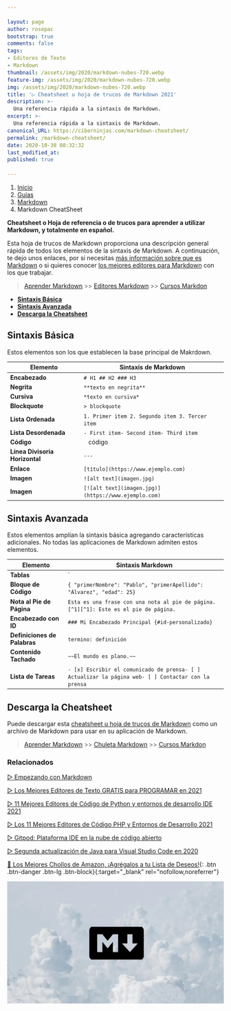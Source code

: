 ```yaml
---

layout: page
author: rosepac
bootstrap: true
comments: false
tags:
- Editores de Texto
- Markdown
thumbnail: /assets/img/2020/markdown-nubes-720.webp
feature-img: /assets/img/2020/markdown-nubes-720.webp
img: /assets/img/2020/markdown-nubes-720.webp
title: '▷ Cheatsheet u hoja de trucos de Markdown 2021'
description: >-
  Una referencia rápida a la sintaxis de Markdown.
excerpt: >-
  Una referencia rápida a la sintaxis de Markdown.
canonical_URL: https://ciberninjas.com/markdown-cheatsheet/
permalink: /markdown-cheatsheet/
date: 2020-10-30 08:32:32
last_modified_at: 
published: true

---
```


<div class="hidden-sm-down">
<nav aria-label="breadcrumb">
  <ol class="breadcrumb">
    <li class="breadcrumb-item"><a href="/">Inicio</a></li>
    <li class="breadcrumb-item"><a href="/guias/">Guías</a></li>
    <li class="breadcrumb-item"><a href="/markdown/">Markdown</a></li>
    <li class="breadcrumb-item active" aria-current="page">Markdown CheatSheet</li>
  </ol>
</nav>
</div>

**Cheatsheet o Hoja de referencia o de trucos para aprender a utilizar Markdown, y totalmente en español.**

Esta hoja de trucos de Markdown proporciona una descripción general rápida de todos los elementos de la sintaxis de Markdown. A continuación, te dejo unos enlaces, por si necesitas [más información sobre que es Markdown](https://ciberninjas.com/markdown/) o si quieres conocer [los mejores editores para Markdown](https://ciberninjas.com/editores-markdown/) con los que trabajar.

<!-- No puede cubrir todos los casos extremos, cualquiera de estos elementos, consulte las guías de referencia para conocer la sintaxis básica y avanzada. -->

> [Aprender Markdown](https://ciberninjas.com/markdown/) >> [Editores Markdown](https://ciberninjas.com/editores-markdown/) >> [Cursos Markdon](https://ciberninjas.com/cursos-lenguajes-marcado/#cursos-gratis-de-markdown)

- [**Sintaxis Básica**](#sintaxis-básica)
- [**Sintaxis Avanzada**](#sintaxis-avanzada)
- [**Descarga la Cheatsheet**](#descarga-la-cheatsheet)

## **Sintaxis Básica**

Estos elementos son los que establecen la base principal de Makrdown.

| Elemento                                                     | Sintaxis de Markdown                            |
| ------------------------------------------------------------ | ----------------------------------------------- |
| **Encabezado** | `# H1 ## H2 ### H3`                               |
| **Negrita**  | `**texto en negrita**`                          |
| **Cursiva** | `*texto en cursiva*`                            |
| **Blockquote** | `> blockquote`                                  |
| **Lista Ordenada** | `1. Primer item 2. Segundo item 3. Tercer item` |
| **Lista Desordenada** | `- First item- Second item- Third item`         |
| **Código**   | ` ` código ` `                                      |
| **Línea Divisoria Horizontal** | `---`                                           |
| **Enlace**  | `[título](https://www.ejemplo.com)`              |
| **Imagen** | `![alt text](imagen.jpg)`                        |
| **Imagen** | `[![alt text](imagen.jpg)](https://www.ejemplo.com)`                        |

## **Sintaxis Avanzada**

Estos elementos amplían la sintaxis básica agregando características adicionales. No todas las aplicaciones de Markdown admiten estos elementos.

| Elemento                                                     | Sintaxis Markdown                                            |
| ------------------------------------------------------------ | ------------------------------------------------------------ |
| **Tablas** | `| Sintaxis | Descripción || ----------- | ----------- || Encabezado | Título || Párrafo | Texto |` |
| **Bloque de Código** | ````{ "primerNombre": "Pablo", "primerApellido": "Álvarez", "edad": 25}```` |
| **Nota al Pie de Página** | `Esta es una frase con una nota al pie de página. [^1][^1]: Este es el pie de página.` |
| **Encabezado con ID** | `### Mi Encabezado Principal {#id-personalizado}`                   |
| **Definiciones de Palabras** | `termino: definición`                                        |
| **Contenido Tachado** | `~~El mundo es plano.~~`                                     |
| **Lista de Tareas** | `- [x] Escribir el comunicado de prensa- [ ] Actualizar la página web- [ ] Contactar con la prensa` |

<script type="application/ld+json">
{
  "@context": "https://schema.org",
  "@type": "FAQPage",
  "mainEntity": [{
    "@type": "Question",
    "name": "¿Cómo se escribe un título de página con Markdown?",
    "acceptedAnswer": {
      "@type": "Answer",
      "text": "Debes utilizar la almohadilla (#) al inicio de la frase que deseas utilizar como título de la página, artículo o documento, etc. Esto equivaldrá a un <h1> de HTML."
    }
  },{
    "@type": "Question",
    "name": "¿Cómo se escribe un título secundario con Markdown?",
    "acceptedAnswer": {
      "@type": "Answer",
      "text": "Debes utilizar dos almohadillas (##) si deseas generar un subtítulo equivalente a un sutítulo <h2> de HTML. O tres almohadillas (###) para <h3> y así sucesivamente. Las # se colocan previas a la frase que se desea con subtítulo."
    }
  },{
    "@type": "Question",
    "name": "¿Cómo se utiliza la negrita con Markdown?",
    "acceptedAnswer": {
      "@type": "Answer",
      "text": "Debes rodear la palabra, frase o párrafo completo con dos asteriscos (**), tanto al inicio de la negrita como al cierre. Ejemplo: Una palabra en **negrita** (negrita, sería la palabra en negrita)."
    }
  },{
    "@type": "Question",
    "name": "¿Cómo se utiliza la cursiva con Markdown?",
    "acceptedAnswer": {
      "@type": "Answer",
      "text": "Debes rodear la palabra, frase o párrafo completo con un asterisco (*), tanto al inicio de la cursiva como al cierre. Ejemplo: Una palabra en *cursiva* (cursiva, sería la palabra en cursiva)."
    }
  },{
    "@type": "Question",
    "name": "¿Cómo se crea un bloque de blockquote con Markdown?",
    "acceptedAnswer": {
      "@type": "Answer",
      "text": "Debes utilizar el símbolo de > al inicio de la frase que desees que aparezca enmarcado dentro de un cuadro \"blockquote\" que se mostrará con el diseño que se le aplique a través del .CSS."
    }
  },{
    "@type": "Question",
    "name": "¿Cómo se crear una lista ordenada con Markdown?",
    "acceptedAnswer": {
      "@type": "Answer",
      "text": "Solamente debes enumerar (1,2,3,4,5,6) cada frase que desees que forme parte de la lista; también, puedes crear las listas con el número 1; tal que así (1,1,1,1,1,1,1) y Markdown se encargará de mostrar la secuencia de Nº."
    }
  },{
    "@type": "Question",
    "name": "¿Cómo se crear una lista desordenada con Markdown?",
    "acceptedAnswer": {
      "@type": "Answer",
      "text": "Solamente debes utilizar el guion al inicio de cada \"item\" de la lista. (- Item 1, - Item 2, - Item 3) y redactar  cada uno de los ítems en una línea nueva."
    }
  },{
    "@type": "Question",
    "name": "¿Cómo se incluye código con Markdown?",
    "acceptedAnswer": {
      "@type": "Answer",
      "text": "La inclusión de código dentro de Markdown puede cambiar dependiendo del Markdown que se use. Pero, casi siempre, funciona la inclusión del código entre dos líneas que incluyan tres comillas simples de apertura (```)"
    }
  },{
    "@type": "Question",
    "name": "¿Cómo se incluye un comando de código con Markdown?",
    "acceptedAnswer": {
      "@type": "Answer",
      "text": "Debes agregar el comando entre dos comillas simples de apertura. Ejemplo: `ComandoAquí`. Esto generará un pequeño cuadro sombreado alrededor de ese comando concreto."
    }
  },{
    "@type": "Question",
    "name": "¿Cómo puedo crear una línea divisoria horizontal en Markdown?",
    "acceptedAnswer": {
      "@type": "Answer",
      "text": "Incluyendo tres guiones (---) en una única línea; debes dejar la línea exclusivamente con los guiones. Eso generará una línea divisoria entre el contenido superior e inferior."
    }
  },{
    "@type": "Question",
    "name": "¿Cómo crear un enlace o hipervínculo con Markdown?",
    "acceptedAnswer": {
      "@type": "Answer",
      "text": "Debes incluir el título entre corchetes y seguido, la URL entre paréntisis. Ejemplo. [título](https://www.ejemplo.com)."
    }
  },{
    "@type": "Question",
    "name": "¿Cómo insertar una imagen en Markdown?",
    "acceptedAnswer": {
      "@type": "Answer",
      "text": "La inserción de una imagen, es muy sencilla. Solamente debes utilizar el siguiente código: ![alt text](imagen.jpg)"
    }
  },{
    "@type": "Question",
    "name": "¿Cómo insertar una imagen con enlace en Markdown?",
    "acceptedAnswer": {
      "@type": "Answer",
      "text": "La inserción de una imagen, es unos de los códigos, más rebuscados. Aún así. Es algo sencillo, solo debes seguir el siguiente ejemplo: [![alt text](imagen.jpg)](https://www.ejemplo.com)"
    }
  },{
    "@type": "Question",
    "name": "¿Cómo crear tablas con Markdown?",
    "acceptedAnswer": {
      "@type": "Answer",
      "text": "Si bien, puedes utilizar el símbolo ( | ) para implementar tablas dentro de Markdown. Existe una mejor opción, que es utilizar una de las múltiples páginas que existen para su creación, las que, cuidan que existan los espacios necesarios para que la página se represente de forma correcta."
    }
  },{
    "@type": "Question",
    "name": "¿Cómo incluir palabras tachadas en Mardown?",
    "acceptedAnswer": {
      "@type": "Answer",
      "text": "Debes utilizar dos \"cejas\" (~~) tanto antes como después del contenido que deseas tachar."
    }
  }]
}
</script>

## **Descarga la Cheatsheet**

Puede descargar esta [cheatsheet u hoja de trucos de Markdown](https://drive.google.com/file/d/1jrTzd53AvkiePGsE4iGl2Ja7vNSzB7gD/view?usp=sharing) como un archivo de Markdown para usar en su aplicación de Markdown.

> [Aprender Markdown](https://ciberninjas.com/markdown/) >> [Chuleta Markdown](https://ciberninjas.com/markdown-cheatsheet/) >> [Cursos Markdon](https://ciberninjas.com/cursos-lenguajes-marcado/#cursos-gratis-de-markdown)

### **Relacionados** <!-- omit in toc -->

[▷ Empezando con Markdown](https://ciberninjas.com/markdown/)

[▷ Los Mejores Editores de Texto GRATIS para PROGRAMAR en 2021](https://ciberninjas.com/mejores-editores-texto/)

[▷ 11 Mejores Editores de Código de Python y entornos de desarrollo IDE 2021](https://ciberninjas.com/mejores-ide-python/)

[▷ Los 11 Mejores Editores de Código PHP y Entornos de Desarrollo 2021](https://ciberninjas.com/mejores-editores-php/)

[▷ Gitpod: Plataforma IDE en la nube de código abierto](https://ciberninjas.com/gitpod-abre-el-codigo/)

[▷ Segunda actualización de Java para Visual Studio Code en 2020](https://ciberninjas.com/actualidad-java-visual-studio/)

[🛒 Los Mejores Chollos de Amazon, ¡Agrégalos a tu Lista de Deseos!](/amazon/ "Los Mejores Chollos de Amazon, Ofertas Flash, Black Monday y Amazon Prime Day"){: .btn .btn-danger .btn-lg .btn-block}{:target="_blank" rel="nofollow,noreferrer"}

![Una descripción general de Markdown, cómo funciona y qué puede hacer con él](/assets/img/2020/markdown-nubes-720.webp)

<script type="application/ld+json">
{
 "@context": "https://schema.org",
 "@type": "BreadcrumbList",
 "itemListElement":
 [
  {
   "@type": "ListItem",
   "position": 1,
   "item":
   {
    "@id": "https://ciberninjas.com/guias/",
    "name": "Las Mejores Guías de Tecnología del Mundo"
    }
  },
  {
   "@type": "ListItem",
   "position": 2,
   "item":
   {
    "@id": "https://ciberninjas.com/markdown/",
     "name": "Empezando con Markdown"
    }
  },
  {
   "@type": "ListItem",
  "position": 3,
  "item":
   {
     "@id": "https://ciberninjas.com/markdown-cheatsheet/",
     "name": "Cheatsheet u hoja de trucos de Markdown 2021"
   }
  }
 ]
}
</script>
